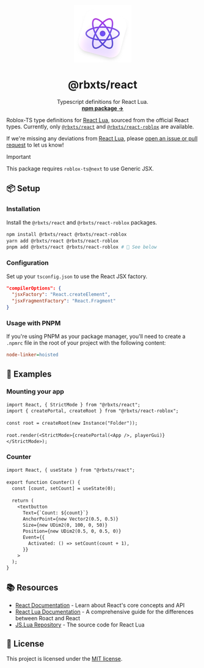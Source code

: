 <p align="center">
  <p align="center">
    <img width="150" height="150" src="images/logo.png" alt="Logo">
  </p>
  <h1 align="center"><b>@rbxts/react</b></h1>
  <p align="center">
    Typescript definitions for React Lua.
    <br />
    <a href="https://npmjs.com/package/@rbxts/react"><strong>npm package →</strong></a>
  </p>
</p>

Roblox-TS type definitions for [React Lua](https://github.com/jsdotlua/react-lua), sourced from the official React types. Currently, only [`@rbxts/react`](https://npmjs.com/package/@rbxts/react) and
[`@rbxts/react-roblox`](https://npmjs.com/package/@rbxts/react-roblox) are available.

If we're missing any deviations from [React Lua](https://jsdotlua.github.io/react-lua/), please [open an issue or pull request](https://github.com/littensy/react-lua/issues/new) to let us know!

> [!IMPORTANT]
> This package requires `roblox-ts@next` to use Generic JSX.

## 📦 Setup

### Installation

Install the `@rbxts/react` and `@rbxts/react-roblox` packages.

```sh
npm install @rbxts/react @rbxts/react-roblox
yarn add @rbxts/react @rbxts/react-roblox
pnpm add @rbxts/react @rbxts/react-roblox # 🔴 See below
```

### Configuration

Set up your `tsconfig.json` to use the React JSX factory.

```json
"compilerOptions": {
  "jsxFactory": "React.createElement",
  "jsxFragmentFactory": "React.Fragment"
}
```

### Usage with PNPM

If you're using PNPM as your package manager, you'll need to create a `.npmrc` file in the root of your project with the following content:

```ini
node-linker=hoisted
```

## 🚀 Examples

### Mounting your app

```tsx
import React, { StrictMode } from "@rbxts/react";
import { createPortal, createRoot } from "@rbxts/react-roblox";

const root = createRoot(new Instance("Folder"));

root.render(<StrictMode>{createPortal(<App />, playerGui)}</StrictMode>);
```

### Counter

```tsx
import React, { useState } from "@rbxts/react";

export function Counter() {
  const [count, setCount] = useState(0);

  return (
    <textbutton
      Text={`Count: ${count}`}
      AnchorPoint={new Vector2(0.5, 0.5)}
      Size={new UDim2(0, 100, 0, 50)}
      Position={new UDim2(0.5, 0, 0.5, 0)}
      Event={{
        Activated: () => setCount(count + 1),
      }}
    >
  );
}
```

## 📚 Resources

- [React Documentation](https://react.dev) - Learn about React's core concepts and API
- [React Lua Documentation](https://jsdotlua.github.io/react-lua/) - A comprehensive guide for the differences between Roact and React
- [JS.Lua Repository](https://github.com/jsdotlua/react-lua) - The source code for React Lua

## 📝 License

This project is licensed under the [MIT license](LICENSE).
